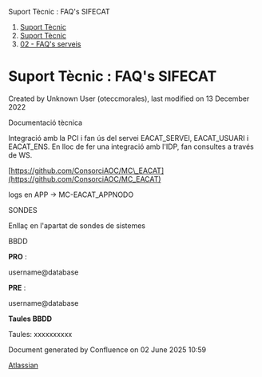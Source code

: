Suport Tècnic : FAQ's SIFECAT  

1.  [Suport Tècnic](index.md)
2.  [Suport Tècnic](13893782.md)
3.  [02 - FAQ's serveis](26313393.md)

Suport Tècnic : FAQ's SIFECAT
=============================

Created by Unknown User (oteccmorales), last modified on 13 December 2022

Documentació tècnica

  

Integració amb la PCI i fan ús del servei EACAT\_SERVEI, EACAT\_USUARI i EACAT\_ENS. En lloc de fer una integració amb l'IDP, fan consultes a través de WS.

  

[https://github.com/ConsorciAOC/MC\_EACAT](https://github.com/ConsorciAOC/MC_EACAT)

logs en APP → MC-EACAT\_APPNODO

SONDES

Enllaç en l'apartat de sondes de sistemes

BBDD

**PRO** :

username@database

**PRE** :

username@database

  

  

**Taules BBDD**

Taules:
xxxxxxxxxx

Document generated by Confluence on 02 June 2025 10:59

[Atlassian](http://www.atlassian.com/)